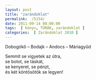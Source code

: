 ```yaml
---
layout: post
title: "zarándoklat"
permalink:  /5154/ 
date: 2011-09-14 08:00:00
tags:  [ könyv, TÚRÁK, zarándoklat ] 
categories:  [ Zarándoklat 2010 ] 
---
```

Dobogókő – Bodajk – Andocs – Máriagyűd

Semmit se vigyetek az útra,  
se botot, se táskát,  
se kenyeret, se pénzt,  
és két köntösötök se legyen!

